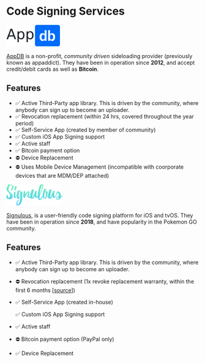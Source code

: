 # Code Signing Services

![\(&#x20AC;19.99/y with occasional discounts\)](../.gitbook/assets/appdb_logo-svg_56px.png)

[AppDB](https://appdb.to/) is a non-profit, _community driven_ sideloading provider \(previously known as appaddict\). They have been in operation since **2012**, and accept credit/debit cards as well as **Bitcoin**.

## **Features**

* ✅ Active Third-Party app library. This is driven by the community, where anybody can sign up to become an uploader. 
* ✅ Revocation replacement \(within 24 hrs, covered throughout the year period\)
* ✅ Self-Service App \(created by member of community\)
* ✅ Custom iOS App Signing support
* ✅ Active staff
* ✅ Bitcoin payment option
* ⛔ Device Replacement 
* ⛔ Uses Mobile Device Management \(incompatible with coorporate devices that are MDM/DEP attached\)





![\($19.99/y\)](../.gitbook/assets/signulous_logo_56px.png)

[Signulous](https://www.signulous.com/), is a user-friendly code signing platform for iOS and tvOS. They have been in operation since **2018**, and have popularity in the Pokemon GO community. 

## **Features**

* ✅ Active Third-Party app library. This is driven by the community, where anybody can sign up to become an uploader. 
* ⛔ Revocation replacement \(1x revoke replacement warranty, within the first 6 months \[[source](https://archive.vn/y5gOm)\]\)
* ✅ Self-Service App \(created in-house\)

  ✅ Custom iOS App Signing support

* ✅ Active staff
* ⛔ Bitcoin payment option \(PayPal only\)
* ✅ Device Replacement 

